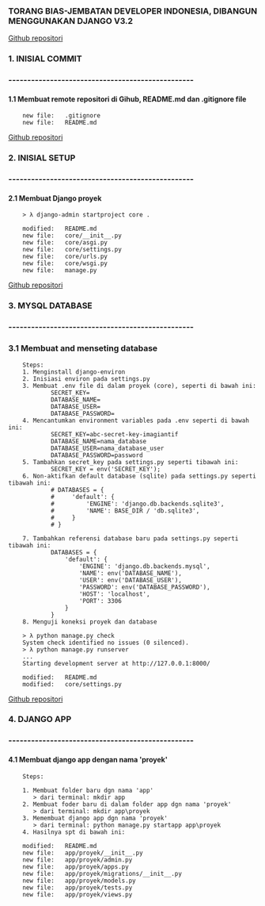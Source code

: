 ### TORANG BIAS-JEMBATAN DEVELOPER INDONESIA, DIBANGUN MENGGUNAKAN DJANGO V3.2


<a href="https://github.com/gurnitha/django-torang-bisa" target="_blank">Github repositori</a>


### 1. INISIAL COMMIT
### -------------------------------------------------


#### 1.1 Membuat remote repositori di Gihub, README.md dan .gitignore file

        new file:   .gitignore
        new file:   README.md

<a href="https://github.com/gurnitha/django-torang-bisa/commits/main" target="_blank">Github repositori</a>


### 2. INISIAL SETUP
### -------------------------------------------------


#### 2.1 Membuat Django proyek

        > λ django-admin startproject core .

        modified:   README.md
        new file:   core/__init__.py
        new file:   core/asgi.py
        new file:   core/settings.py
        new file:   core/urls.py
        new file:   core/wsgi.py
        new file:   manage.py

<a href="https://github.com/gurnitha/django-torang-bisa/commits/main" target="_blank" rel="noopener noreferrer">Github repositori</a>


### 3. MYSQL DATABASE
### -------------------------------------------------


### 3.1 Membuat and menseting database

        Steps:
        1. Menginstall django-environ
        2. Inisiasi environ pada settings.py 
        3. Membuat .env file di dalam proyek (core), seperti di bawah ini:
                SECRET_KEY=
                DATABASE_NAME=
                DATABASE_USER=
                DATABASE_PASSWORD=
        4. Mencantumkan environment variables pada .env seperti di bawah ini:
                SECRET_KEY=abc-secret-key-imagiantif
                DATABASE_NAME=nama_database
                DATABASE_USER=nama_database_user
                DATABASE_PASSWORD=password
        5. Tambahkan secret_key pada settings.py seperti tibawah ini:
                SECRET_KEY = env('SECRET_KEY');
        6. Non-aktifkan default database (sqlite) pada settings.py seperti tibawah ini:
                # DATABASES = {
                #     'default': {
                #         'ENGINE': 'django.db.backends.sqlite3',
                #         'NAME': BASE_DIR / 'db.sqlite3',
                #     }
                # }

        7. Tambahkan referensi database baru pada settings.py seperti tibawah ini:
                DATABASES = {
                    'default': {
                        'ENGINE': 'django.db.backends.mysql',
                        'NAME': env('DATABASE_NAME'),
                        'USER': env('DATABASE_USER'),
                        'PASSWORD': env('DATABASE_PASSWORD'),
                        'HOST': 'localhost',
                        'PORT': 3306
                    }
                }
        8. Menguji koneksi proyek dan database

        > λ python manage.py check
        System check identified no issues (0 silenced).
        > λ python manage.py runserver
        ...
        Starting development server at http://127.0.0.1:8000/

        modified:   README.md
        modified:   core/settings.py

<a href="https://github.com/gurnitha/django-torang-bisa/commit/ba06979cf35628726f0f1feca15a95811755ad05" target="_blank" rel="noopener noreferrer">Github repositori</a>


### 4. DJANGO APP
### -------------------------------------------------


#### 4.1 Membuat django app dengan nama 'proyek'

        Steps:

        1. Membuat folder baru dgn nama 'app'
           > dari terminal: mkdir app
        2. Membuat foder baru di dalam folder app dgn nama 'proyek'
           > dari terminal: mkdir app\proyek
        3. Memembuat django app dgn nama 'proyek'
           > dari terminal: python manage.py startapp app\proyek
        4. Hasilnya spt di bawah ini:

        modified:   README.md
        new file:   app/proyek/__init__.py
        new file:   app/proyek/admin.py
        new file:   app/proyek/apps.py
        new file:   app/proyek/migrations/__init__.py
        new file:   app/proyek/models.py
        new file:   app/proyek/tests.py
        new file:   app/proyek/views.py       






















































































































































































































































































